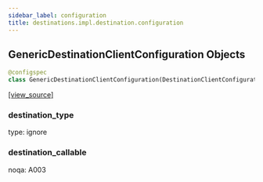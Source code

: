 ```yaml
---
sidebar_label: configuration
title: destinations.impl.destination.configuration
---
```


## GenericDestinationClientConfiguration Objects

```python
@configspec
class GenericDestinationClientConfiguration(DestinationClientConfiguration)
```

[[view_source]](https://github.com/dlt-hub/dlt/blob/3739c9ac839aafef713f6d5ebbc6a81b2a39a1b0/dlt/destinations/impl/destination/configuration.py#L18)

### destination\_type

type: ignore

### destination\_callable

noqa: A003

